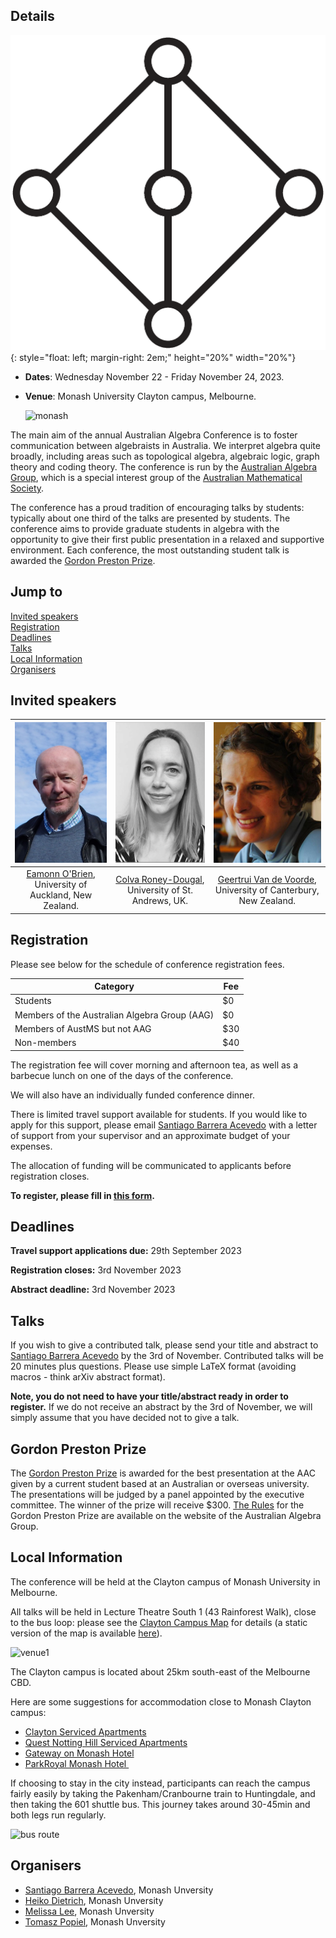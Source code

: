 ## Details
![aag](/M3trans.png){: style="float: left;  margin-right: 2em;" height="20%" width="20%"} 



- **Dates**: Wednesday November 22 - Friday November 24, 2023. 
- **Venue**: Monash University Clayton campus, Melbourne.

  ![monash](https://github.com/melissa-maths/aac07.github.com/assets/132030158/8dbf08d7-9959-43b5-b119-f94d480b1dc0)


The main aim of the annual Australian Algebra Conference is to foster communication between algebraists in Australia. We interpret algebra quite broadly, including areas such as topological algebra, algebraic logic, graph theory and coding theory. The conference is run by the [Australian Algebra Group](https://sites.google.com/a/ltumathstats.com/austalg/about-us), which is a special interest group of the [Australian Mathematical Society](https://austms.org.au/).

The conference has a proud tradition of encouraging talks by students: typically about one third of the talks are presented by students. The conference aims to provide graduate students in algebra with the opportunity to give their first public presentation in a relaxed and supportive environment. Each conference, the most outstanding student talk is awarded the [Gordon Preston Prize](https://sites.google.com/a/ltumathstats.com/austalg/gordon-preston-prize).

## Jump to
<a href="#inv-sp">Invited speakers</a><br />
<a href="#rego">Registration</a><br />
<a href="#dead">Deadlines</a><br />
<a href="#talks">Talks</a><br />
<a href="#local">Local Information</a><br />
<a href="#us">Organisers</a><br />

<h2 id="inv-sp">Invited speakers</h2>

| <img src="eamonn.jpg" style="object-fit:cover;width:193px;height:225px;"> | <img src="new_colva.png" style="object-fit:cover;width:193px;height:225px;"> | <img src="geertrui.jpg" style="object-fit:cover;width:193px;height:225px;"> |
|:--:|:--:|:--:|
[Eamonn O'Brien](https://www.math.auckland.ac.nz/~obrien/), University of Auckland, New Zealand. | [Colva Roney-Dougal](https://www.st-andrews.ac.uk/mathematics-statistics/people/cmr1/), University of St. Andrews, UK. |[Geertrui Van de Voorde](https://www.canterbury.ac.nz/engineering/contact-us/people/geertrui-van-de-voorde.html), University of Canterbury, New Zealand. |


<h2 id="rego">Registration</h2>

Please see below for the schedule of conference registration fees.

<html>
<table class="unstyledTable">
<thead>
<tr>
<th>Category</th>
<th>Fee</th>
</tr>
</thead>
<tbody>
<tr>
<td>Students</td>
<td>$0</td>
</tr>
<tr>
<td>Members of the Australian Algebra Group (AAG)</td>
<td>$0</td>
</tr>
<tr>
<td>Members of AustMS but not AAG</td>
<td>$30</td>
</tr>
<tr>
<td>Non-members</td>
<td>$40</td>
</tr>
</tbody>
</table>
</html>


The registration fee will cover morning and afternoon tea, as well as a barbecue lunch on one of the days of the conference.

We will also have an individually funded conference dinner.

There is limited travel support available for students. If you would like to apply for this support, please email [Santiago Barrera Acevedo](mailto:santiago.barrera.acevedo@monash.edu?subject=Student%20funding%20application%20for%20AAC) with a letter of support from your supervisor and an approximate budget of your expenses.

The allocation of funding will be communicated to applicants before registration closes.

**To register, please fill in [this form](https://forms.gle/HifdrEdRzJRnovBd6).**


<h2 id="dead">Deadlines</h2>

**Travel support applications due:** 29th September 2023

**Registration closes:** 3rd November 2023

**Abstract deadline:** 3rd November 2023

<h2 id="talks">Talks</h2>

If you wish to give a contributed talk, please send your title and abstract to [Santiago Barrera Acevedo](mailto:santiago.barrera.acevedo@monash.edu?subject=Student%20funding%20application%20for%20AAC) by the 3rd of November. Contributed talks will be 20 minutes plus questions. Please use simple LaTeX format (avoiding macros - think arXiv abstract format).

**Note, you do not need to have your title/abstract ready in order to register.** If we do not receive an abstract by the 3rd of November, we will simply assume that you have decided not to give a talk.



## Gordon Preston Prize

The [Gordon Preston Prize](https://sites.google.com/a/ltumathstats.com/austalg/gordon-preston-prize) is awarded for the best presentation at the AAC given by a current student based at an Australian or overseas university. The presentations will be judged by a panel appointed by the executive committee. The winner of the prize will receive $300. [The Rules](https://sites.google.com/a/ltumathstats.com/austalg/rules-for-the-gordon-preston-prize) for the Gordon Preston Prize are available on the website of the Australian Algebra Group. 

<h2 id="local">Local Information</h2>

<html>
<head>
	<meta http-equiv="content-type" content="text/html; charset=utf-8">
</head>
<body>
<p>
	The conference will be held at the Clayton campus of Monash University in Melbourne.
</p>
<p>
	All talks will be held in Lecture Theatre South 1 (43 Rainforest Walk), close to the bus loop: please see the <a href="https://maps.monash.edu/#v=1&amp;zlevel=2&amp;center=145.131116,-37.913012&amp;zoom=17.12&amp;campusid=159&amp;sharepoitype=poi&amp;sharepoi=1217534">Clayton Campus Map</a> for details (a static version of the map is available <a href="https://www.monash.edu/__data/assets/pdf_file/0004/2658973/Clayton-campus-map.pdf">here</a>).
</p>
<img width="250" alt="venue1" src="https://github.com/melissa-maths/aac07.github.com/assets/132030158/56f517d1-9402-4795-8ad3-b74f2e1e03ac">
<p>
	The Clayton campus is located about 25km south-east of the Melbourne CBD.
</p>
<p>
	Here are some suggestions for accommodation close to Monash Clayton campus:
</p>
<ul>
	<li><a href="https://claytonservicedapartments.com/">Clayton Serviced Apartments</a></li>
	<li><a href="https://www.questapartments.com.au/properties/vic/notting-hill/quest-notting-hill">Quest Notting Hill Serviced Apartments</a></li>
	<li><a href="https://www.gatewayonmonash.com.au/">Gateway on Monash Hotel</a></li>
	<li><a href="https://www.google.com/aclk?sa=l&amp;ai=DChcSEwj6iPa665T-AhUOk2YCHe7fDpUYABADGgJzbQ&amp;sig=AOD64_3dMB9HbDR4j1CN5jX1_cuKG8n8-g&amp;q&amp;adurl&amp;ved=2ahUKEwjwje-665T-AhX4T2wGHXtfD6AQ0Qx6BAgKEAE">ParkRoyal Monash Hotel&nbsp;</a></li>
</ul>
<p>
	If choosing to stay in the city instead, participants can reach the campus fairly easily by taking the Pakenham/Cranbourne train to Huntingdale, and then taking the 601 shuttle bus. This journey takes around 30-45min and both legs run regularly.
</p>
</body>
</html>
<img width="500" alt="bus route" src="https://github.com/melissa-maths/aac07.github.com/assets/132030158/ef9d5ba4-8406-417f-87c9-8a901bcdfa8a">


<h2 id="us">Organisers</h2>

- [Santiago Barrera Acevedo](https://users.monash.edu/~sacevedo/), Monash Unversity
- [Heiko Dietrich](https://users.monash.edu/~heikod/), Monash Unversity
- [Melissa Lee](https://melissamaths.wordpress.com/), Monash Unversity
- [Tomasz Popiel](https://tomasz-popiel.github.io/index.html), Monash Unversity

